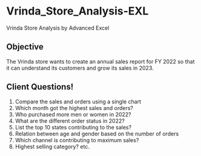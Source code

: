 # Vrinda_Store_Analysis-EXL
Vrinda Store Analysis by Advanced Excel

## Objective
The Vrinda store wants to create an annual sales report for FY 2022 so that it can understand its customers and grow its sales in 2023.

## Client Questions!
1. Compare the sales and orders using a single chart
2. Which month got the highest sales and orders?
3. Who purchased more men or women in 2022?
4. What are the different order status in 2022?
5. List the top 10 states contributing to the sales?
6. Relation between age and gender based on the number of orders
7. Which channel is contributing to maximum sales?
8. Highest selling category? etc.
 

   
